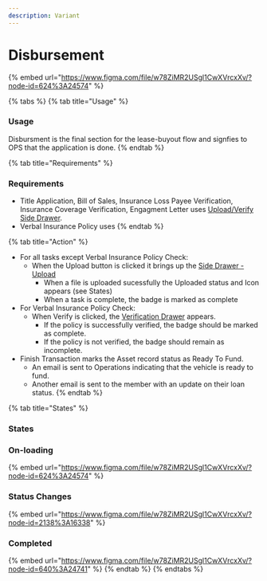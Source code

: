 ```yaml
---
description: Variant
---
```


# Disbursement

{% embed url="https://www.figma.com/file/w78ZiMR2USgl1CwXVrcxXv/?node-id=624%3A24574" %}

{% tabs %}
{% tab title="Usage" %}
### Usage

Disbursment is the final section for the lease-buyout flow and signfies to OPS that the application is done. 
{% endtab %}

{% tab title="Requirements" %}
### Requirements

* Title Application, Bill of Sales, Insurance Loss Payee Verification, Insurance Coverage Verification, Engagment Letter uses [Upload/Verify Side Drawer](../../../templates/drawer-templates/upload-verify-drawer.md).
* Verbal Insurance Policy uses
{% endtab %}

{% tab title="Action" %}
* For all tasks except Verbal Insurance Policy Check:
  * When the Upload button is clicked it brings up the [Side Drawer - Upload](../../drawer/upload.md)
    * When a file is uploaded sucessfully the Uploaded status and Icon appears \(see States\)
    * When a task is complete, the badge is marked as complete
* For Verbal Insurance Policy Check:
  * When Verify is clicked, the [Verification Drawer](../../drawer/untitled.md) appears. 
    * If the policy is successfully verified, the badge should be marked as complete.
    * If the policy is not verified, the badge should remain as incomplete.
* Finish Transaction marks the Asset record status as Ready To Fund.
  * An email is sent to Operations indicating that the vehicle is ready to fund.
  * Another email is sent to the member with an update on their loan status.
{% endtab %}

{% tab title="States" %}
### States

### On-loading

{% embed url="https://www.figma.com/file/w78ZiMR2USgl1CwXVrcxXv/?node-id=624%3A24574" %}

### Status Changes

{% embed url="https://www.figma.com/file/w78ZiMR2USgl1CwXVrcxXv/?node-id=2138%3A16338" %}

### Completed 

{% embed url="https://www.figma.com/file/w78ZiMR2USgl1CwXVrcxXv/?node-id=640%3A24741" %}
{% endtab %}
{% endtabs %}



